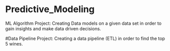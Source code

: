 # Predictive_Modeling
ML Algorithm Project: Creating Data models on a given data set in order to gain insights and make data driven decisions.

#Data Pipeline Project:
Creating a data pipeline (ETL) in order to find the top 5 wines.
